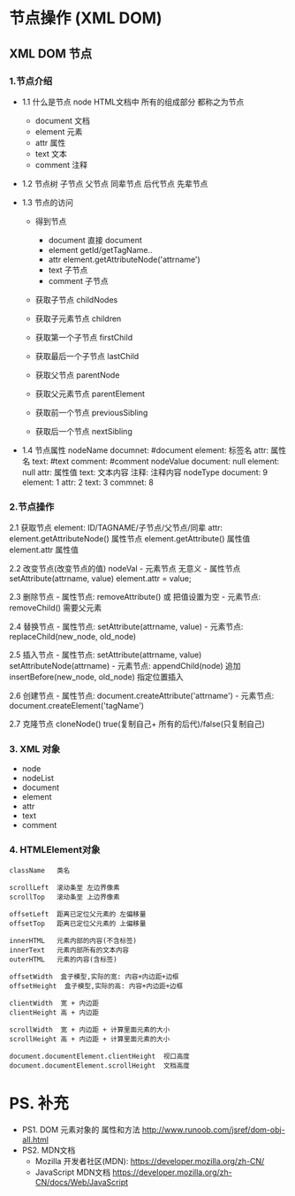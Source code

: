 # 节点操作 (XML DOM)

## XML DOM 节点
### 1.节点介绍
- 1.1 什么是节点 node
    HTML文档中 所有的组成部分 都称之为节点
    
    - document 文档
    - element  元素
    - attr     属性
    - text     文本
    - comment  注释

- 1.2 节点树
    子节点
    父节点
    同辈节点
    后代节点
    先辈节点


- 1.3 节点的访问
    - 得到节点
        - document 直接 document
        - element  getId/getTagName..
        - attr     element.getAttributeNode('attrname')
        - text     子节点
        - comment  子节点

    - 获取子节点         childNodes
    - 获取子元素节点     children

    - 获取第一个子节点    firstChild
    - 获取最后一个子节点  lastChild

    - 获取父节点          parentNode
    - 获取父元素节点      parentElement

    - 获取前一个节点      previousSibling
    - 获取后一个节点      nextSibling

- 1.4 节点属性
    nodeName
        documnet:   #document
        element:    标签名
        attr:       属性名
        text:       #text
        comment:    #comment
    nodeValue
        document:  null
        element:   null
        attr:      属性值
        text:      文本内容
        注释:      注释内容
    nodeType
        document:  9
        element:   1
        attr:      2
        text:      3
        commnet:   8


### 2.节点操作
2.1 获取节点
    element:    ID/TAGNAME/子节点/父节点/同辈
    attr:       element.getAttributeNode()  属性节点
                element.getAttribute()  属性值
                element.attr 属性值


2.2 改变节点(改变节点的值) nodeVal
    - 元素节点 无意义
    - 属性节点 setAttribute(attrname, value)
           element.attr = value;

2.3 删除节点
    - 属性节点: removeAttribute()  或  把值设置为空
    - 元素节点: removeChild()  需要父元素

2.4 替换节点
    - 属性节点: setAttribute(attrname, value)
    - 元素节点: replaceChild(new_node, old_node)

2.5 插入节点
    - 属性节点: 
                setAttribute(attrname, value)
                setAttributeNode(attrname)
    - 元素节点:
                appendChild(node)   追加
                insertBefore(new_node, old_node)    指定位置插入

2.6 创建节点
    - 属性节点: document.createAttribute('attrname')
    - 元素节点: document.createElement('tagName')

2.7 克隆节点
    cloneNode()   true(复制自己+ 所有的后代)/false(只复制自己)


### 3. XML 对象
- node
- nodeList
- document
- element
- attr
- text
- comment

### 4. HTMLElement对象
```
className   类名

scrollLeft  滚动条至 左边界像素
scrollTop   滚动条至 上边界像素

offsetLeft  距离已定位父元素的 左偏移量
offsetTop   距离已定位父元素的 上偏移量

innerHTML   元素内部的内容(不含标签)
innerText   元素内部所有的文本内容
outerHTML   元素的内容(含标签)

offsetWidth  盒子模型,实际的宽: 内容+内边距+边框
offsetHeight  盒子模型,实际的高: 内容+内边距+边框

clientWidth  宽 + 内边距
clientHeight 高 + 内边距

scrollWidth  宽 + 内边距 + 计算里面元素的大小
scrollHeight 高 + 内边距 + 计算里面元素的大小

document.documentElement.clientHeight  视口高度
document.documentElement.scrollHeight  文档高度
```

# PS. 补充

- PS1. DOM 元素对象的 属性和方法
    http://www.runoob.com/jsref/dom-obj-all.html
- PS2. MDN文档
    - Mozilla 开发者社区(MDN):
    https://developer.mozilla.org/zh-CN/
    - JavaScript MDN文档
    https://developer.mozilla.org/zh-CN/docs/Web/JavaScript


### 
